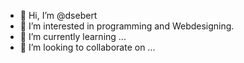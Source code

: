 - 👋 Hi, I’m @dsebert
- 👀 I’m interested in programming and Webdesigning.
- 🌱 I’m currently learning ...
- 💞️ I’m looking to collaborate on ...
